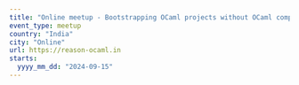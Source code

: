 ```yaml
---
title: "Online meetup - Bootstrapping OCaml projects without OCaml compiler"
event_type: meetup
country: "India"
city: "Online"
url: https://reason-ocaml.in
starts:
  yyyy_mm_dd: "2024-09-15"
---
```

